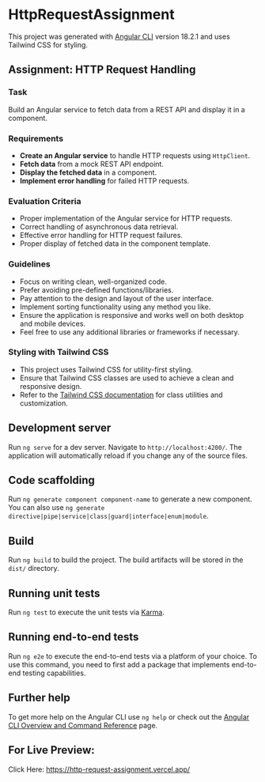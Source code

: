 # HttpRequestAssignment

This project was generated with [Angular CLI](https://github.com/angular/angular-cli) version 18.2.1 and uses Tailwind CSS for styling.

## Assignment: HTTP Request Handling

### Task

Build an Angular service to fetch data from a REST API and display it in a component.

### Requirements

- **Create an Angular service** to handle HTTP requests using `HttpClient`.
- **Fetch data** from a mock REST API endpoint.
- **Display the fetched data** in a component.
- **Implement error handling** for failed HTTP requests.

### Evaluation Criteria

- Proper implementation of the Angular service for HTTP requests.
- Correct handling of asynchronous data retrieval.
- Effective error handling for HTTP request failures.
- Proper display of fetched data in the component template.

### Guidelines

- Focus on writing clean, well-organized code.
- Prefer avoiding pre-defined functions/libraries.
- Pay attention to the design and layout of the user interface.
- Implement sorting functionality using any method you like.
- Ensure the application is responsive and works well on both desktop and mobile devices.
- Feel free to use any additional libraries or frameworks if necessary.

### Styling with Tailwind CSS

- This project uses Tailwind CSS for utility-first styling.
- Ensure that Tailwind CSS classes are used to achieve a clean and responsive design.
- Refer to the [Tailwind CSS documentation](https://tailwindcss.com/docs) for class utilities and customization.

## Development server

Run `ng serve` for a dev server. Navigate to `http://localhost:4200/`. The application will automatically reload if you change any of the source files.

## Code scaffolding

Run `ng generate component component-name` to generate a new component. You can also use `ng generate directive|pipe|service|class|guard|interface|enum|module`.

## Build

Run `ng build` to build the project. The build artifacts will be stored in the `dist/` directory.

## Running unit tests

Run `ng test` to execute the unit tests via [Karma](https://karma-runner.github.io).

## Running end-to-end tests

Run `ng e2e` to execute the end-to-end tests via a platform of your choice. To use this command, you need to first add a package that implements end-to-end testing capabilities.

## Further help

To get more help on the Angular CLI use `ng help` or check out the [Angular CLI Overview and Command Reference](https://angular.dev/tools/cli) page.

## For Live Preview: 

Click Here: https://http-request-assignment.vercel.app/
